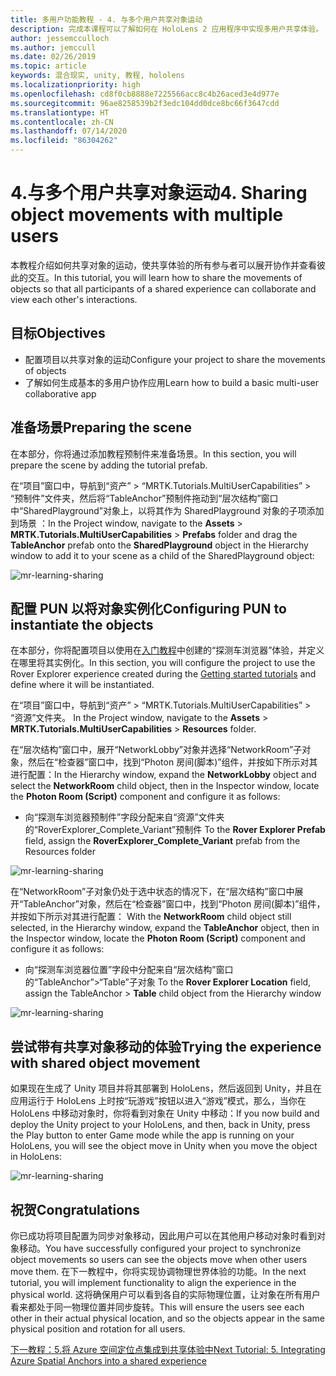 ```yaml
---
title: 多用户功能教程 - 4. 与多个用户共享对象运动
description: 完成本课程可以了解如何在 HoloLens 2 应用程序中实现多用户共享体验。
author: jessemcculloch
ms.author: jemccull
ms.date: 02/26/2019
ms.topic: article
keywords: 混合现实, unity, 教程, hololens
ms.localizationpriority: high
ms.openlocfilehash: cd8f0cb8888e7225566acc8c4b26aced3e4d977e
ms.sourcegitcommit: 96ae8258539b2f3edc104dd0dce8bc66f3647cdd
ms.translationtype: HT
ms.contentlocale: zh-CN
ms.lasthandoff: 07/14/2020
ms.locfileid: "86304262"
---
```

# <a name="4-sharing-object-movements-with-multiple-users"></a><span data-ttu-id="1fa31-105">4.与多个用户共享对象运动</span><span class="sxs-lookup"><span data-stu-id="1fa31-105">4. Sharing object movements with multiple users</span></span>

<span data-ttu-id="1fa31-106">本教程介绍如何共享对象的运动，使共享体验的所有参与者可以展开协作并查看彼此的交互。</span><span class="sxs-lookup"><span data-stu-id="1fa31-106">In this tutorial, you will learn how to share the movements of objects so that all participants of a shared experience can collaborate and view each other's interactions.</span></span>

## <a name="objectives"></a><span data-ttu-id="1fa31-107">目标</span><span class="sxs-lookup"><span data-stu-id="1fa31-107">Objectives</span></span>

* <span data-ttu-id="1fa31-108">配置项目以共享对象的运动</span><span class="sxs-lookup"><span data-stu-id="1fa31-108">Configure your project to share the movements of objects</span></span>
* <span data-ttu-id="1fa31-109">了解如何生成基本的多用户协作应用</span><span class="sxs-lookup"><span data-stu-id="1fa31-109">Learn how to build a basic multi-user collaborative app</span></span>

## <a name="preparing-the-scene"></a><span data-ttu-id="1fa31-110">准备场景</span><span class="sxs-lookup"><span data-stu-id="1fa31-110">Preparing the scene</span></span>

<span data-ttu-id="1fa31-111">在本部分，你将通过添加教程预制件来准备场景。</span><span class="sxs-lookup"><span data-stu-id="1fa31-111">In this section, you will prepare the scene by adding the tutorial prefab.</span></span>

<span data-ttu-id="1fa31-112">在“项目”窗口中，导航到“资产” > “MRTK.Tutorials.MultiUserCapabilities” > “预制件”文件夹，然后将“TableAnchor”预制件拖动到“层次结构”窗口中“SharedPlayground”对象上，以将其作为 SharedPlayground 对象的子项添加到场景    ：</span><span class="sxs-lookup"><span data-stu-id="1fa31-112">In the Project window, navigate to the **Assets** > **MRTK.Tutorials.MultiUserCapabilities** > **Prefabs** folder and drag the **TableAnchor** prefab onto the **SharedPlayground** object in the Hierarchy window to add it to your scene as a child of the SharedPlayground object:</span></span>

![mr-learning-sharing](images/mr-learning-sharing/sharing-04-section1-step1-1.png)

## <a name="configuring-pun-to-instantiate-the-objects"></a><span data-ttu-id="1fa31-114">配置 PUN 以将对象实例化</span><span class="sxs-lookup"><span data-stu-id="1fa31-114">Configuring PUN to instantiate the objects</span></span>

<span data-ttu-id="1fa31-115">在本部分，你将配置项目以使用在[入门教程](mr-learning-base-01.md)中创建的“探测车浏览器”体验，并定义在哪里将其实例化。</span><span class="sxs-lookup"><span data-stu-id="1fa31-115">In this section, you will configure the project to use the Rover Explorer experience created during the [Getting started tutorials](mr-learning-base-01.md) and define where it will be instantiated.</span></span>

<span data-ttu-id="1fa31-116">在“项目”窗口中，导航到“资产” > “MRTK.Tutorials.MultiUserCapabilities” > “资源”文件夹。  </span><span class="sxs-lookup"><span data-stu-id="1fa31-116">In the Project window, navigate to the **Assets** > **MRTK.Tutorials.MultiUserCapabilities** > **Resources** folder.</span></span>

<span data-ttu-id="1fa31-117">在“层次结构”窗口中，展开“NetworkLobby”对象并选择“NetworkRoom”子对象，然后在“检查器”窗口中，找到“Photon 房间(脚本)”组件，并按如下所示对其进行配置：</span><span class="sxs-lookup"><span data-stu-id="1fa31-117">In the Hierarchy window, expand the **NetworkLobby** object and select the **NetworkRoom** child object, then in the Inspector window, locate the **Photon Room (Script)** component and configure it as follows:</span></span>

* <span data-ttu-id="1fa31-118">向“探测车浏览器预制件”字段分配来自“资源”文件夹的“RoverExplorer_Complete_Variant”预制件 </span><span class="sxs-lookup"><span data-stu-id="1fa31-118">To the **Rover Explorer Prefab** field, assign the **RoverExplorer_Complete_Variant** prefab from the Resources folder</span></span>

![mr-learning-sharing](images/mr-learning-sharing/sharing-04-section2-step1-1.png)

<span data-ttu-id="1fa31-120">在“NetworkRoom”子对象仍处于选中状态的情况下，在“层次结构”窗口中展开“TableAnchor”对象，然后在“检查器”窗口中，找到“Photon 房间(脚本)”组件，并按如下所示对其进行配置：  </span><span class="sxs-lookup"><span data-stu-id="1fa31-120">With the **NetworkRoom** child object still selected, in the Hierarchy window, expand the **TableAnchor** object, then in the Inspector window, locate the **Photon Room (Script)** component and configure it as follows:</span></span>

* <span data-ttu-id="1fa31-121">向“探测车浏览器位置”字段中分配来自“层次结构”窗口的“TableAnchor”>“Table”子对象 </span><span class="sxs-lookup"><span data-stu-id="1fa31-121">To the **Rover Explorer Location** field, assign the TableAnchor > **Table** child object from the Hierarchy window</span></span>

![mr-learning-sharing](images/mr-learning-sharing/sharing-04-section2-step1-2.png)

## <a name="trying-the-experience-with-shared-object-movement"></a><span data-ttu-id="1fa31-123">尝试带有共享对象移动的体验</span><span class="sxs-lookup"><span data-stu-id="1fa31-123">Trying the experience with shared object movement</span></span>

<span data-ttu-id="1fa31-124">如果现在生成了 Unity 项目并将其部署到 HoloLens，然后返回到 Unity，并且在应用运行于 HoloLens 上时按“玩游戏”按钮以进入“游戏”模式，那么，当你在 HoloLens 中移动对象时，你将看到对象在 Unity 中移动：</span><span class="sxs-lookup"><span data-stu-id="1fa31-124">If you now build and deploy the Unity project to your HoloLens, and then, back in Unity, press the Play button to enter Game mode while the app is running on your HoloLens, you will see the object move in Unity when you move the object in HoloLens:</span></span>

![mr-learning-sharing](images/mr-learning-sharing/sharing-04-section3-step1-1.gif)

## <a name="congratulations"></a><span data-ttu-id="1fa31-126">祝贺</span><span class="sxs-lookup"><span data-stu-id="1fa31-126">Congratulations</span></span>

<span data-ttu-id="1fa31-127">你已成功将项目配置为同步对象移动，因此用户可以在其他用户移动对象时看到对象移动。</span><span class="sxs-lookup"><span data-stu-id="1fa31-127">You have successfully configured your project to synchronize object movements so users can see the objects move when other users move them.</span></span> <span data-ttu-id="1fa31-128">在下一教程中，你将实现协调物理世界体验的功能。</span><span class="sxs-lookup"><span data-stu-id="1fa31-128">In the next tutorial, you will implement functionality to align the experience in the physical world.</span></span> <span data-ttu-id="1fa31-129">这将确保用户可以看到各自的实际物理位置，让对象在所有用户看来都处于同一物理位置并同步旋转。</span><span class="sxs-lookup"><span data-stu-id="1fa31-129">This will ensure the users see each other in their actual physical location, and so the objects appear in the same physical position and rotation for all users.</span></span>

[<span data-ttu-id="1fa31-130">下一教程：5.将 Azure 空间定位点集成到共享体验中</span><span class="sxs-lookup"><span data-stu-id="1fa31-130">Next Tutorial: 5. Integrating Azure Spatial Anchors into a shared experience</span></span>](mr-learning-sharing-05.md)
